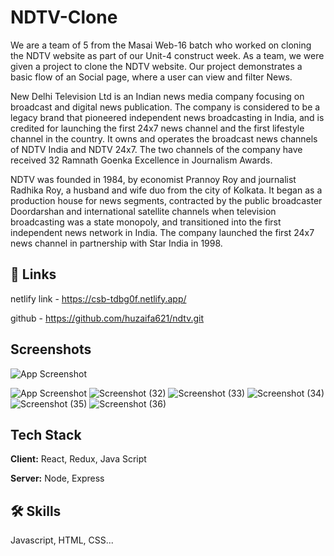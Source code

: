 
# NDTV-Clone

We are a team of 5 from the Masai Web-16 batch who worked on cloning the NDTV website as part of our Unit-4 construct week. As a team, we were given a project to clone the NDTV website. Our project demonstrates a basic flow of an Social page, where a user can view and filter News.

New Delhi Television Ltd is an Indian news media company focusing on broadcast and digital news publication. The company is considered to be a legacy brand that pioneered independent news broadcasting in India, and is credited for launching the first 24x7 news channel and the first lifestyle channel in the country. It owns and operates the broadcast news channels of NDTV India and NDTV 24x7. The two channels of the company have received 32 Ramnath Goenka Excellence in Journalism Awards.

NDTV was founded in 1984, by economist Prannoy Roy and journalist Radhika Roy, a husband and wife duo from the city of Kolkata. It began as a production house for news segments, contracted by the public broadcaster Doordarshan and international satellite channels when television broadcasting was a state monopoly, and transitioned into the first independent news network in India. The company launched the first 24x7 news channel in partnership with Star India in 1998.


## 🔗 Links
netlify link - https://csb-tdbg0f.netlify.app/

github - https://github.com/huzaifa621/ndtv.git




## Screenshots

![App Screenshot](https://user-images.githubusercontent.com/97525279/167412371-cd534233-dfd0-400c-89fb-79a8e2b6daa9.png)

![App Screenshot](https://user-images.githubusercontent.com/97525279/167412371-cd534233-dfd0-400c-89fb-79a8e2b6daa9.png)
![Screenshot (32)](https://user-images.githubusercontent.com/97525279/167412821-5717381e-9d8a-440b-86b4-e0f5f027d491.png)
![Screenshot (33)](https://user-images.githubusercontent.com/97525279/167412843-5952da03-7169-44cd-9c8b-a08e526d8270.png)
![Screenshot (34)](https://user-images.githubusercontent.com/97525279/167412992-7a5b1024-ab39-4385-bfeb-23fd7a199721.png)
![Screenshot (35)](https://user-images.githubusercontent.com/97525279/167413019-8a9df381-61f4-400f-b6e4-c6ee0ce4fd65.png)
![Screenshot (36)](https://user-images.githubusercontent.com/97525279/167413045-40cfaa87-5feb-4184-981a-7a3e0821629a.png)


## Tech Stack

**Client:** React, Redux, Java Script

**Server:** Node, Express


## 🛠 Skills
Javascript, HTML, CSS...




